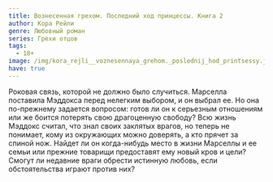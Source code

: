 ```yaml
---
title: Вознесенная грехом. Последний ход принцессы. Книга 2
author: Кора Рейли
genre: Любовный роман
series: Грехи отцов
tags:
  - 18+
image: /img/kora_rejli__voznesennaya_grehom._poslednij_hod_printsessy.jpeg
have: true
---
```

Роковая связь, которой не должно было случиться. Марселла поставила Мэддокса перед нелегким выбором, и он выбрал ее. Но она по-прежнему задается вопросом: готов ли он к серьезным отношениям или же боится потерять свою драгоценную свободу? Всю жизнь Мэддокс считал, что знал своих заклятых врагов, но теперь не понимает, кому из окружающих можно доверять, а кто прячет за спиной нож. Найдет ли он когда-нибудь место в жизни Марселлы и ее семьи или прежние товарищи предоставят ему новый кров и цели? Смогут ли недавние враги обрести истинную любовь, если обстоятельства играют против них?